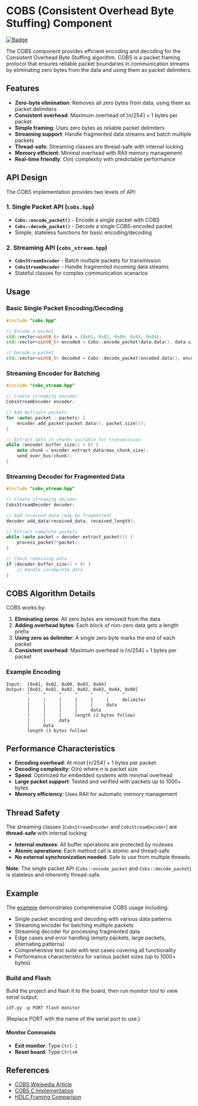 # COBS (Consistent Overhead Byte Stuffing) Component

[![Badge](https://components.espressif.com/components/espp/cobs/badge.svg)](https://components.espressif.com/components/espp/cobs)

The COBS component provides efficient encoding and decoding for the Consistent Overhead Byte Stuffing algorithm. COBS is a packet framing protocol that ensures reliable packet boundaries in communication streams by eliminating zero bytes from the data and using them as packet delimiters.

## Features

- **Zero-byte elimination**: Removes all zero bytes from data, using them as packet delimiters
- **Consistent overhead**: Maximum overhead of ⌈n/254⌉ + 1 bytes per packet
- **Simple framing**: Uses zero bytes as reliable packet delimiters
- **Streaming support**: Handle fragmented data streams and batch multiple packets
- **Thread-safe**: Streaming classes are thread-safe with internal locking
- **Memory efficient**: Minimal overhead with RAII memory management
- **Real-time friendly**: O(n) complexity with predictable performance

## API Design

The COBS implementation provides two levels of API:

### 1. Single Packet API (`cobs.hpp`)
- **`Cobs::encode_packet()`** - Encode a single packet with COBS
- **`Cobs::decode_packet()`** - Decode a single COBS-encoded packet
- Simple, stateless functions for basic encoding/decoding

### 2. Streaming API (`cobs_stream.hpp`)
- **`CobsStreamEncoder`** - Batch multiple packets for transmission
- **`CobsStreamDecoder`** - Handle fragmented incoming data streams
- Stateful classes for complex communication scenarios

## Usage

### Basic Single Packet Encoding/Decoding

```cpp
#include "cobs.hpp"

// Encode a packet
std::vector<uint8_t> data = {0x01, 0x02, 0x00, 0x03, 0x04};
std::vector<uint8_t> encoded = Cobs::encode_packet(data.data(), data.size());

// Decode a packet
std::vector<uint8_t> decoded = Cobs::decode_packet(encoded.data(), encoded.size());
```

### Streaming Encoder for Batching

```cpp
#include "cobs_stream.hpp"

// Create streaming encoder
CobsStreamEncoder encoder;

// Add multiple packets
for (auto& packet : packets) {
    encoder.add_packet(packet.data(), packet.size());
}

// Extract data in chunks suitable for transmission
while (encoder.buffer_size() > 0) {
    auto chunk = encoder.extract_data(max_chunk_size);
    send_over_bus(chunk);
}
```

### Streaming Decoder for Fragmented Data

```cpp
#include "cobs_stream.hpp"

// Create streaming decoder
CobsStreamDecoder decoder;

// Add received data (may be fragmented)
decoder.add_data(received_data, received_length);

// Extract complete packets
while (auto packet = decoder.extract_packet()) {
    process_packet(*packet);
}

// Check remaining data
if (decoder.buffer_size() > 0) {
    // Handle incomplete data
}
```

## COBS Algorithm Details

COBS works by:
1. **Eliminating zeros**: All zero bytes are removed from the data
2. **Adding overhead bytes**: Each block of non-zero data gets a length prefix
3. **Using zero as delimiter**: A single zero byte marks the end of each packet
4. **Consistent overhead**: Maximum overhead is ⌈n/254⌉ + 1 bytes per packet

### Example Encoding
```
Input:  [0x01, 0x02, 0x00, 0x03, 0x04]
Output: [0x03, 0x01, 0x02, 0x02, 0x03, 0x04, 0x00]
        ^     ^     ^     ^     ^     ^     ^
        |     |     |     |     |     |     delimiter
        |     |     |     |     |     data
        |     |     |     |     data
        |     |     |     length (2 bytes follow)
        |     |     data
        |     data
        length (3 bytes follow)
```

## Performance Characteristics

- **Encoding overhead**: At most ⌈n/254⌉ + 1 bytes per packet
- **Decoding complexity**: O(n) where n is packet size
- **Speed**: Optimized for embedded systems with minimal overhead
- **Large packet support**: Tested and verified with packets up to 1000+ bytes
- **Memory efficiency**: Uses RAII for automatic memory management

## Thread Safety

The streaming classes (`CobsStreamEncoder` and `CobsStreamDecoder`) are **thread-safe** with internal locking:

- **Internal mutexes**: All buffer operations are protected by mutexes
- **Atomic operations**: Each method call is atomic and thread-safe
- **No external synchronization needed**: Safe to use from multiple threads

**Note**: The single packet API (`Cobs::encode_packet` and `Cobs::decode_packet`) is stateless and inherently thread-safe.

## Example

The [example](./example) demonstrates comprehensive COBS usage including:
- Single packet encoding and decoding with various data patterns
- Streaming encoder for batching multiple packets
- Streaming decoder for processing fragmented data
- Edge cases and error handling (empty packets, large packets, alternating patterns)
- Comprehensive test suite with test cases covering all functionality
- Performance characteristics for various packet sizes (up to 1000+ bytes)

### Build and Flash

Build the project and flash it to the board, then run monitor tool to view serial output:

```
idf.py -p PORT flash monitor
```

(Replace PORT with the name of the serial port to use.)

#### Monitor Commands
- **Exit monitor**: Type `Ctrl-]`
- **Reset board**: Type `Ctrl+R`

## References

- [COBS Wikipedia Article](https://en.wikipedia.org/wiki/Consistent_Overhead_Byte_Stuffing)
- [COBS C Implementation](https://en.wikipedia.org/wiki/Consistent_Overhead_Byte_Stuffing#Implementation)
- [HDLC Framing Comparison](https://en.wikipedia.org/wiki/High-Level_Data_Link_Control)